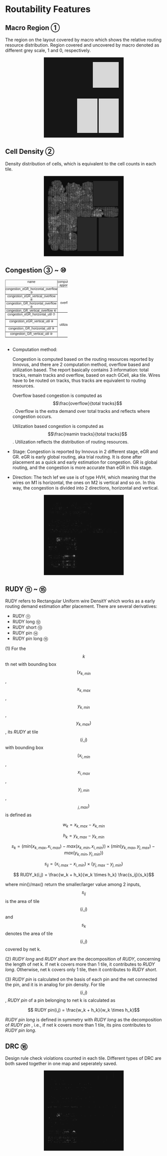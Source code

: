# Routability Features

## Macro Region &#9312;
The region on the layout covered by macro which shows the relative routing resource distribution.
Region covered and uncovered by macro denoted as different grey scale, 1 and 0, respectively.

<div align="center">
	<img src="../pics/macro.png">
</div>

## Cell Density &#9313;
Density distribution of cells, which is equivalent to the cell counts in each tile.

<div align="center">
	<img src="../pics/cell density.png">
</div>

## Congestion &#9314; ~ &#9321;

<style type="text/css">
.tg  {border-collapse:collapse;border-spacing:0;}
.tg {width:200px;height:200px}
.tg td{border-color:black;border-style:solid;border-width:1px;font-family:Arial, sans-serif;font-size:10px;
  overflow:hidden;padding:0px 0px;word-break:normal;}
.tg th{border-color:black;border-style:solid;border-width:1px;font-family:Arial, sans-serif;font-size:10px;
  font-weight:normal;overflow:hidden;padding:0px 0px;word-break:normal;}
.tg .tg-c3ow{border-color:inherit;text-align:center;vertical-align:top}
</style>
<table class="tg">
<thead>
  <tr>
    <th class="tg-c3ow">name</th>
    <th class="tg-c3ow">computation<br>apporach</th>
    <th class="tg-c3ow">stage</th>
    <th class="tg-c3ow">direction</th>
    <th class="tg-c3ow">used task</th>
  </tr>
</thead>
<tbody>
  <tr>
    <td class="tg-c3ow">congestion_eGR_horizontal_overflow &#9314;</td>
    <td class="tg-c3ow" rowspan="4"><br><br><br><br>overflow</td>
    <td class="tg-c3ow" rowspan="2"><br>early global routing<br></td>
    <td class="tg-c3ow">horizontal</td>
    <td class="tg-c3ow" rowspan="4"><br><br><br>Congestion/DRC</td>
  </tr>
  <tr>
    <td class="tg-c3ow">congestion_eGR_vertical_overflow &#9315;</td>
    <td class="tg-c3ow">vertical</td>
  </tr>
  <tr>
    <td class="tg-c3ow">congestion_GR_horizontal_overflow &#9316;</td>
    <td class="tg-c3ow" rowspan="2"><br>global routing<br></td>
    <td class="tg-c3ow">horizontal</td>
  </tr>
  <tr>
    <td class="tg-c3ow">congestion_GR_vertical_overflow &#9317;</td>
    <td class="tg-c3ow">vertical</td>
  </tr>
  <tr>
    <td class="tg-c3ow">congestion_eGR_horizontal_util &#9318;</td>
    <td class="tg-c3ow" rowspan="4"><br><br><br>utilization</td>
    <td class="tg-c3ow" rowspan="2"><br>early global routing</td>
    <td class="tg-c3ow">horizontal</td>
    <td class="tg-c3ow" rowspan="4"><br><br><br><br>none</td>
  </tr>
  <tr>
    <td class="tg-c3ow">congestion_eGR_vertical_util &#9319;</td>
    <td class="tg-c3ow">vertical</td>
  </tr>
  <tr>
    <td class="tg-c3ow">congestion_GR_horizontal_util &#9320;</td>
    <td class="tg-c3ow" rowspan="2"><br>global routing</td>
    <td class="tg-c3ow">horizontal</td>
  </tr>
  <tr>
    <td class="tg-c3ow">congestion_GR_vertical_util &#9321;</td>
    <td class="tg-c3ow">vertical</td>
  </tr>
</tbody>
</table>

- Computation method: 
  
  Congestion is computed based on the routing resources reported by Innovus, and there are 2 computation method, overflow based and utilization based. The report basically contains 3 information: total tracks, remain tracks and overflow, based on each GCell, aka tile. Wires have to be routed on tracks, thus tracks are equivalent to routing resources. 

  Overflow based congestion is computed as $$\frac{overflow}{total tracks}$$. Overflow is the extra demand over total tracks and reflects where congestion occurs.

  Utilization based congestion is computed as $$\frac{reamin tracks}{total tracks}$$. Utilization reflects the distribution of routing resources.

- Stage: 
  Congestion is reported by Innovus in 2 different stage, eGR and GR. eGR is early global routing, aka trial routing. It is done after placement as a quick and early estimation for congestion. GR is global routing, and the congestion is more accurate than eGR in this stage.

- Direction: 
  The tech lef we use is of type HVH, which meaning that the wires on M1 is horizontal, the ones on M2 is vertical and so on. In this way, the congestion is divided into 2 directions, horizontal and vertical.

<div align="center">
  <img src="../pics/congestion_route_horizontal_overflow.png" alt= "congestion_GR_horizontal_overflow">
</div>



## RUDY &#9322; ~ &#9326;

RUDY refers to Rectangular Uniform wire DensitY which works as a early routing demand estimation after placement.
There are several derivatives:
- RUDY &#9322;
- RUDY long &#9323;
- RUDY short &#9324;
- RUDY pin &#9325;
- RUDY pin long &#9326;


(1) For the $$k$$th net with bounding box  $$(x_{k,min}$$, $$x_{k,max}$$, $$y_{k,min}$$, $$y_{k,max})$$, its *RUDY* at tile $$(i,j)$$ with bounding box $$(x_{i,min}$$, $$x_{i,max}$$, $$y_{j,min}$$, $$_{j,max})$$  is defined as

$$ w_k = x_{k,max}-x_{k,min}$$

$$ h_k = y_{k,max}-y_{k,min}$$

$$ s_k = (min(x_{k,max}, x_{i,max})-max(x_{k,min}, x_{i,min})) \times (min(y_{k,max}, y_{j,max})-max(y_{k,min}, y_{j,min}))$$

$$ s_{ij} = (x_{i,max}-x_{i,min})\times (y_{j,max}-y_{j,min})$$

$$ RUDY_k(i,j) =  \frac{w_k + h_k}{w_k \times h_k} \frac{s_ij}{s_k}$$


where min()/max() return the smaller/larger value among 2 inputs, $$s_{ij}$$ is the area of tile $$(i,j)$$ and $$s_k$$ denotes the area of tile $$(i,j)$$ covered by net k.

(2) *RUDY long* and *RUDY short* are the decomposition of *RUDY*, concerning the length of net k. If net k covers more than 1 tile, it contributes to *RUDY long*. Otherwise, net k covers only 1 tile, then it contributes to *RUDY short*.

(3) *RUDY pin* is calculated on the basis of each pin and the net connected the pin, and it is in analog for pin density. For tile $$(i,j)$$, *RUDY pin* of a pin belonging to net k is calculated as

$$ RUDY pin(i,j) =  \frac{w_k + h_k}{w_k \times h_k}$$

*RUDY pin long* is defined in symmetry with *RUDY long* as the decomposition of *RUDY pin* , i.e., if net k covers more than 1 tile, its pins contributes to *RUDY pin long*. 

## DRC &#9327;
Design rule check violations counted in each tile. Different types of DRC are both saved together in one map and seperately saved.

<div align="center">
  <img src="../pics/drc.png" alt= "drc_all">
</div>


<!-- ## Pin Configuration Map &#9328;
A high resolution representation of pin and routing blockage shapes that conveys pin accessibility in routing.

<div align="center">
  <img src="../pics/pin_map_M1.png" alt= "pin_M1" height="260px" width="260px">
</div> -->
